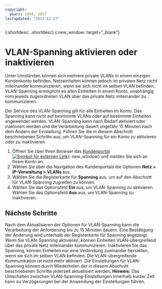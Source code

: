 ```yaml
---
copyright:
  years: 1994, 2017
lastupdated: "2017-12-27"
---
```

{:shortdesc: .shortdesc}
{:new_window: target="_blank"}

# VLAN-Spanning aktivieren oder inaktivieren

Unter Umständen können sich mehrere private VLANs in einem einzigen Kundenkonto befinden. Netzeinheiten können jedoch im privaten Netz nicht miteinander kommunizieren, wenn sie sich nicht im selben VLAN befinden. VLAN-Spanning ermöglicht es allen Einheiten in einem Konto, unabhängig vom jeweils zugeordneten VLAN über das private Netz miteinander zu kommunizieren. 

Der Service des VLAN-Spanning gilt für alle Einheiten im Konto. Das Spanning kann nicht auf bestimmte VLANs oder auf bestimmte Einheiten angewendet werden. VLAN-Spanning kann nach Bedarf aktiviert oder inaktiviert werden und die Verarbeitung dauert ungefähr 15 Minuten nach dem Ändern der Einstellung. Führen Sie die in diesem Abschnitt beschriebenen Schritte aus, um VLAN-Spanning für ein Konto zu aktivieren oder zu inaktivieren.


1. Öffnen Sie über Ihren Browser das [Kundenportal ![Symbol für externen Link](../../icons/launch-glyph.svg "Symbol für externen Link")](https://control.softlayer.com/){: new_window} und melden Sie sich an Ihrem Konto an.
2. Wählen Sie über die Navigation des Kundenportals die Optionen **Netz > IP-Verwaltung > VLANs** aus.
3. Wählen Sie die Registerkarte für **Spanning** aus, um auf den Abschnitt für VLAN-Spanning zugreifen zu können.
4. Wählen Sie das Optionsfeld **Ein** aus, um VLAN-Spanning zu aktivieren. Wählen Sie das Optionsfeld **Aus** aus, um VLAN-Spanning zu inaktivieren.

## Nächste Schritte

Nach dem Aktualisieren der Optionen für VLAN-Spanning kann die Verarbeitung der Anforderung bis zu 15 Minuten dauern. Eine Bestätigung der Änderung wird unterhalb der Registerkarte für Spanning angezeigt. Wenn Sie VLAN-Spanning aktivieren, können Einheiten VLAN-übergreifend über das private Netz miteinander kommunizieren. Inaktivieren Sie das Spanning, können Einheiten nur eine Verbindung zueinander herstellen, wenn sie sich im selben VLAN befinden. Die VLAN-übergreifende Kommunikation ist nicht mehr aktiviert. Die Einstellungen für VLAN-Spanning können durch Wiederholen der in diesem Abschnitt beschriebenen Schritte jederzeit aktualisiert werden. **Hinweis:** Das Umschalten zwischen VLAN-Spanning-Einstellungen innerhalb kurzer Zeit kann zu Verzögerungen bei der Anwendung der Einstellungen führen.

